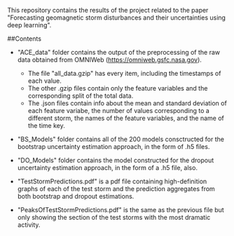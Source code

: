 This repository contains the results of the project related to the paper "Forecasting geomagnetic storm disturbances and their uncertainties using deep learning".

##Contents
* "ACE_data" folder contains the output of the preprocessing of the raw data obtained from OMNIWeb (https://omniweb.gsfc.nasa.gov).
	* The file "all_data.gzip" has every item, including the timestamps of each value.
	* The other .gzip files contain only the feature variables and the corresponding split of the total data.
	* The .json files contain info about the mean and standard deviation of each feature variabe, the number of values corresponding to a different storm, the names of the feature variables, and the name of the time key.

* "BS_Models" folder contains all of the 200 models consctructed for the bootstrap uncertainty estimation approach, in the form of .h5 files.
* "DO_Models" folder contains the model constructed for the dropout uncertainty estimation approach, in the form of a .h5 file, also.
* "TestStormPredictions.pdf" is a pdf file containing high-definition graphs of each of the test storm and the prediction aggregates from both bootstrap and dropout estimations.
* "PeaksOfTestStormPredictions.pdf" is the same as the previous file but only showing the section of the test storms with the most dramatic activity.

